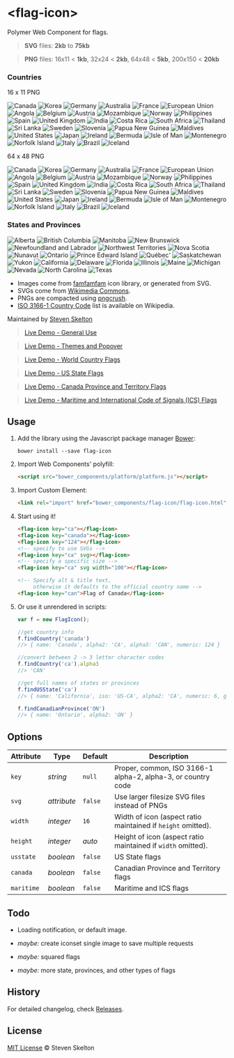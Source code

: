 &lt;flag-icon&gt;
===========

Polymer Web Component for flags.

> **SVG** files: **2kb** to **75kb**

> **PNG** files: 16x11 < **1kb**, 32x24 < **2kb**, 64x48 < **5kb**, 200x150 < **20kb**

### Countries

16 x 11 PNG

![Canada](https://raw.githubusercontent.com/stevenrskelton/flag-icon/master/png/16/country-4x3/ca.png "Canada")
![Korea](https://raw.githubusercontent.com/stevenrskelton/flag-icon/master/png/16/country-4x3/kr.png "Korea")
![Germany](https://raw.githubusercontent.com/stevenrskelton/flag-icon/master/png/16/country-4x3/de.png "Germany")
![Australia](https://raw.githubusercontent.com/stevenrskelton/flag-icon/master/png/16/country-4x3/au.png "Australia")
![France](https://raw.githubusercontent.com/stevenrskelton/flag-icon/master/png/16/country-4x3/fr.png "France")
![European Union](https://raw.githubusercontent.com/stevenrskelton/flag-icon/master/png/16/country-4x3/europeanunion.png "European Union")
![Angola](https://raw.githubusercontent.com/stevenrskelton/flag-icon/master/png/16/country-4x3/ao.png "Angola")
![Belgium](https://raw.githubusercontent.com/stevenrskelton/flag-icon/master/png/16/country-4x3/be.png "Belgium")
![Austria](https://raw.githubusercontent.com/stevenrskelton/flag-icon/master/png/16/country-4x3/at.png "Austria")
![Mozambique](https://raw.githubusercontent.com/stevenrskelton/flag-icon/master/png/16/country-4x3/mz.png "Mozambique")
![Norway](https://raw.githubusercontent.com/stevenrskelton/flag-icon/master/png/16/country-4x3/no.png "Norway")
![Philippines](https://raw.githubusercontent.com/stevenrskelton/flag-icon/master/png/16/country-4x3/ph.png "Philippines")
![Spain](https://raw.githubusercontent.com/stevenrskelton/flag-icon/master/png/16/country-4x3/es.png "Spain")
![United Kingdom](https://raw.githubusercontent.com/stevenrskelton/flag-icon/master/png/16/country-4x3/gb.png "United Kingdom")
![India](https://raw.githubusercontent.com/stevenrskelton/flag-icon/master/png/16/country-4x3/in.png "India")
![Costa Rica](https://raw.githubusercontent.com/stevenrskelton/flag-icon/master/png/16/country-4x3/cr.png "Costa Rica")
![South Africa](https://raw.githubusercontent.com/stevenrskelton/flag-icon/master/png/16/country-4x3/za.png "South Africa")
![Thailand](https://raw.githubusercontent.com/stevenrskelton/flag-icon/master/png/16/country-4x3/th.png "Thailand")
![Sri Lanka](https://raw.githubusercontent.com/stevenrskelton/flag-icon/master/png/16/country-4x3/lk.png "Sri Lanka")
![Sweden](https://raw.githubusercontent.com/stevenrskelton/flag-icon/master/png/16/country-4x3/se.png "Sweden")
![Slovenia](https://raw.githubusercontent.com/stevenrskelton/flag-icon/master/png/16/country-4x3/si.png "Slovenia")
![Papua New Guinea](https://raw.githubusercontent.com/stevenrskelton/flag-icon/master/png/16/country-4x3/pg.png "Papua New Guinea")
![Maldives](https://raw.githubusercontent.com/stevenrskelton/flag-icon/master/png/16/country-4x3/mv.png "Maldives")
![United States](https://raw.githubusercontent.com/stevenrskelton/flag-icon/master/png/16/country-4x3/us.png "India")
![Japan](https://raw.githubusercontent.com/stevenrskelton/flag-icon/master/png/16/country-4x3/jp.png "Japan")
![Ireland](https://raw.githubusercontent.com/stevenrskelton/flag-icon/master/png/16/country-4x3/ie.png "Ireland")
![Bermuda](https://raw.githubusercontent.com/stevenrskelton/flag-icon/master/png/16/country-4x3/bm.png "Bermuda")
![Isle of Man](https://raw.githubusercontent.com/stevenrskelton/flag-icon/master/png/16/country-4x3/im.png "Isle of Man")
![Montenegro](https://raw.githubusercontent.com/stevenrskelton/flag-icon/master/png/16/country-4x3/me.png "Montenegro")
![Norfolk Island](https://raw.githubusercontent.com/stevenrskelton/flag-icon/master/png/16/country-4x3/nf.png "Norfolk Island")
![Italy](https://raw.githubusercontent.com/stevenrskelton/flag-icon/master/png/16/country-4x3/it.png "Italy")
![Brazil](https://raw.githubusercontent.com/stevenrskelton/flag-icon/master/png/16/country-4x3/br.png "Brazil")
![Iceland](https://raw.githubusercontent.com/stevenrskelton/flag-icon/master/png/16/country-4x3/is.png "Iceland")

64 x 48 PNG

![Canada](https://raw.githubusercontent.com/stevenrskelton/flag-icon/master/png/64/country-4x3/ca.png "Canada")
![Korea](https://raw.githubusercontent.com/stevenrskelton/flag-icon/master/png/64/country-4x3/kr.png "Korea")
![Germany](https://raw.githubusercontent.com/stevenrskelton/flag-icon/master/png/64/country-4x3/de.png "Germany")
![Australia](https://raw.githubusercontent.com/stevenrskelton/flag-icon/master/png/64/country-4x3/au.png "Australia")
![France](https://raw.githubusercontent.com/stevenrskelton/flag-icon/master/png/64/country-4x3/fr.png "France")
![European Union](https://raw.githubusercontent.com/stevenrskelton/flag-icon/master/png/64/country-4x3/europeanunion.png "European Union")
![Angola](https://raw.githubusercontent.com/stevenrskelton/flag-icon/master/png/64/country-4x3/ao.png "Angola")
![Belgium](https://raw.githubusercontent.com/stevenrskelton/flag-icon/master/png/64/country-4x3/be.png "Belgium")
![Austria](https://raw.githubusercontent.com/stevenrskelton/flag-icon/master/png/64/country-4x3/at.png "Austria")
![Mozambique](https://raw.githubusercontent.com/stevenrskelton/flag-icon/master/png/64/country-4x3/mz.png "Mozambique")
![Norway](https://raw.githubusercontent.com/stevenrskelton/flag-icon/master/png/64/country-4x3/no.png "Norway")
![Philippines](https://raw.githubusercontent.com/stevenrskelton/flag-icon/master/png/64/country-4x3/ph.png "Philippines")
![Spain](https://raw.githubusercontent.com/stevenrskelton/flag-icon/master/png/64/country-4x3/es.png "Spain")
![United Kingdom](https://raw.githubusercontent.com/stevenrskelton/flag-icon/master/png/64/country-4x3/gb.png "United Kingdom")
![India](https://raw.githubusercontent.com/stevenrskelton/flag-icon/master/png/64/country-4x3/in.png "India")
![Costa Rica](https://raw.githubusercontent.com/stevenrskelton/flag-icon/master/png/64/country-4x3/cr.png "Costa Rica")
![South Africa](https://raw.githubusercontent.com/stevenrskelton/flag-icon/master/png/64/country-4x3/za.png "South Africa")
![Thailand](https://raw.githubusercontent.com/stevenrskelton/flag-icon/master/png/64/country-4x3/th.png "Thailand")
![Sri Lanka](https://raw.githubusercontent.com/stevenrskelton/flag-icon/master/png/64/country-4x3/lk.png "Sri Lanka")
![Sweden](https://raw.githubusercontent.com/stevenrskelton/flag-icon/master/png/64/country-4x3/se.png "Sweden")
![Slovenia](https://raw.githubusercontent.com/stevenrskelton/flag-icon/master/png/64/country-4x3/si.png "Slovenia")
![Papua New Guinea](https://raw.githubusercontent.com/stevenrskelton/flag-icon/master/png/64/country-4x3/pg.png "Papua New Guinea")
![Maldives](https://raw.githubusercontent.com/stevenrskelton/flag-icon/master/png/64/country-4x3/mv.png "Maldives")
![United States](https://raw.githubusercontent.com/stevenrskelton/flag-icon/master/png/64/country-4x3/us.png "India")
![Japan](https://raw.githubusercontent.com/stevenrskelton/flag-icon/master/png/64/country-4x3/jp.png "Japan")
![Ireland](https://raw.githubusercontent.com/stevenrskelton/flag-icon/master/png/64/country-4x3/ie.png "Ireland")
![Bermuda](https://raw.githubusercontent.com/stevenrskelton/flag-icon/master/png/64/country-4x3/bm.png "Bermuda")
![Isle of Man](https://raw.githubusercontent.com/stevenrskelton/flag-icon/master/png/64/country-4x3/im.png "Isle of Man")
![Montenegro](https://raw.githubusercontent.com/stevenrskelton/flag-icon/master/png/64/country-4x3/me.png "Montenegro")
![Norfolk Island](https://raw.githubusercontent.com/stevenrskelton/flag-icon/master/png/64/country-4x3/nf.png "Norfolk Island")
![Italy](https://raw.githubusercontent.com/stevenrskelton/flag-icon/master/png/64/country-4x3/it.png "Italy")
![Brazil](https://raw.githubusercontent.com/stevenrskelton/flag-icon/master/png/64/country-4x3/br.png "Brazil")
![Iceland](https://raw.githubusercontent.com/stevenrskelton/flag-icon/master/png/64/country-4x3/is.png "Iceland")

### States and Provinces

![Alberta](https://raw.githubusercontent.com/stevenrskelton/flag-icon/master/png/64/ca/alberta.png "Alberta")
![British Columbia](https://raw.githubusercontent.com/stevenrskelton/flag-icon/master/png/64/ca/british_columbia.png "British Columbia")
![Manitoba](https://raw.githubusercontent.com/stevenrskelton/flag-icon/master/png/64/ca/manitoba.png "Manitoba")
![New Brunswick](https://raw.githubusercontent.com/stevenrskelton/flag-icon/master/png/64/ca/new_brunswick.png "New Brunswick")
![Newfoundland and Labrador](https://raw.githubusercontent.com/stevenrskelton/flag-icon/master/png/64/ca/newfoundland_and_labrador.png "Newfoundland and Labrador")
![Northwest Territories](https://raw.githubusercontent.com/stevenrskelton/flag-icon/master/png/64/ca/northwest_territories.png "Northwest Territories")
![Nova Scotia](https://raw.githubusercontent.com/stevenrskelton/flag-icon/master/png/64/ca/nova_scotia.png "Nova Scotia")
![Nunavut](https://raw.githubusercontent.com/stevenrskelton/flag-icon/master/png/64/ca/nunavut.png "Nunavut")
![Ontario](https://raw.githubusercontent.com/stevenrskelton/flag-icon/master/png/64/ca/ontario.png "Ontario")
![Prince Edward Island](https://raw.githubusercontent.com/stevenrskelton/flag-icon/master/png/64/ca/prince_edward_island.png "Prince Edward Island")
![Québec'](https://raw.githubusercontent.com/stevenrskelton/flag-icon/master/png/64/ca/québec.png "Québec")
![Saskatchewan](https://raw.githubusercontent.com/stevenrskelton/flag-icon/master/png/64/ca/saskatchewan.png "Saskatchewan")
![Yukon](https://raw.githubusercontent.com/stevenrskelton/flag-icon/master/png/64/ca/yukon.png "Yukon")
![California](https://raw.githubusercontent.com/stevenrskelton/flag-icon/master/png/64/us/california.png "California")
![Delaware](https://raw.githubusercontent.com/stevenrskelton/flag-icon/master/png/64/us/delaware.png "Delaware")
![Florida](https://raw.githubusercontent.com/stevenrskelton/flag-icon/master/png/64/us/florida.png "Florida")
![Illinois](https://raw.githubusercontent.com/stevenrskelton/flag-icon/master/png/64/us/illinois.png "Illinois")
![Maine](https://raw.githubusercontent.com/stevenrskelton/flag-icon/master/png/64/us/maine.png "Maine")
![Michigan](https://raw.githubusercontent.com/stevenrskelton/flag-icon/master/png/64/us/michigan.png "Michigan")
![Nevada](https://raw.githubusercontent.com/stevenrskelton/flag-icon/master/png/64/us/nevada.png "Nevada")
![North Carolina](https://raw.githubusercontent.com/stevenrskelton/flag-icon/master/png/64/us/north_carolina.png "North Carolina")
![Texas](https://raw.githubusercontent.com/stevenrskelton/flag-icon/master/png/64/us/texas.png "Texas")

* Images come from [famfamfam](http://www.famfamfam.com/lab/icons/flags/) icon library, or generated from SVG.
* SVGs come from [Wikimedia Commons](http://commons.wikimedia.org/wiki/Category:SVG_sovereign_state_flags).
* PNGs are compacted using [pngcrush](http://en.wikipedia.org/wiki/Pngcrush).
* [ISO 3166-1 Country Code](http://en.wikipedia.org/wiki/ISO_3166-1) list is available on Wikipedia.

Maintained by [Steven Skelton](https://github.com/stevenrskelton)

> [Live Demo - General Use](http://files.stevenskelton.ca/flag-icon/examples/index.html)

> [Live Demo - Themes and Popover](http://files.stevenskelton.ca/flag-icon/examples/themes.html)

> [Live Demo - World Country Flags](http://files.stevenskelton.ca/flag-icon/examples/countries.html)

> [Live Demo - US State Flags](http://files.stevenskelton.ca/flag-icon/examples/us-states.html)

> [Live Demo - Canada Province and Territory Flags](http://files.stevenskelton.ca/flag-icon/examples/canada-provinces.html)

> [Live Demo - Maritime and International Code of Signals (ICS) Flags](http://files.stevenskelton.ca/flag-icon/examples/maritime.html)

## Usage

1. Add the library using the Javascript package manager [Bower](http://bower.io/):

	```bower install --save flag-icon```

2. Import Web Components' polyfill:

	```html
	<script src="bower_components/platform/platform.js"></script>
	```

3. Import Custom Element:

	```html
	<link rel="import" href="bower_components/flag-icon/flag-icon.html">
	```

4. Start using it!

	```html
	<flag-icon key="ca"></flag-icon>
	<flag-icon key="canada"></flag-icon>
	<flag-icon key="124"></flag-icon>
	<!-- specify to use SVGs -->
	<flag-icon key="ca" svg></flag-icon>
	<!-- specify a specific size -->
	<flag-icon key="ca" svg width="100"></flag-icon>

	<!-- Specify alt & title text,
	     otherwise it defaults to the official country name -->
	<flag-icon key="can">Flag of Canada</flag-icon>
	```

5. Or use it unrendered in scripts:

	```javascript
	var f = new FlagIcon();

	//get country info
	f.findCountry('canada')
	//> { name: 'Canada', alpha2: 'CA', alpha3: 'CAN', numeric: 124 }

	//convert between 2 -> 3 letter character codes
	f.findCountry('ca').alpha3
	//> 'CAN'

	//get full names of states or provinces
	f.findUSState('ca')
	//> { name: 'California', iso: 'US-CA', alpha2: 'CA', numeric: 6, gpo: 'Calif.' }

	f.findCanadianProvince('ON')
	//> { name: 'Ontario', alpha2: 'ON' }
	```

## Options

Attribute			| Type			| Default		| Description
---					| ---			| ---			| ---
`key`				| *string*		| `null`		| Proper, common, ISO 3166-1 alpha-2, alpha-3, or country code
`svg`				| *attribute*	| `false`		| Use larger filesize SVG files instead of PNGs
`width`				| *integer*		| `16`			| Width of icon (aspect ratio maintained if `height` omitted).
`height`			| *integer*		| _auto_		| Height of icon (aspect ratio maintained if `width` omitted).
`usstate`			| *boolean*		| `false`		| US State flags
`canada`			| *boolean*		| `false`		| Canadian Province and Territory flags
`maritime`			| *boolean*		| `false`		| Maritime and ICS flags

## Todo

- Loading notification, or default image.

- _maybe:_ create iconset single image to save multiple requests
- _maybe:_ squared flags
- _maybe:_ more state, provinces, and other types of flags

## History

For detailed changelog, check [Releases](https://github.com/stevenrskelton/flag-icon/releases).

## License

[MIT License](http://opensource.org/licenses/MIT) © Steven Skelton
